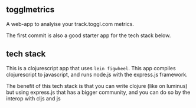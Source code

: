 ## togglmetrics

A web-app to analyise your track.toggl.com metrics.

The first commit is also a good starter app for the tech stack below.


## tech stack


This is a clojurescript app that uses `lein figwheel`.
This app compiles clojurescript to javascript, and runs node.js with the express.js framework.

The benefit of this tech stack is that you can write clojure (like on luminus) but using express.js that has a bigger community, and you can do so by the interop with cljs and js
